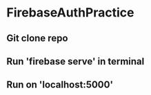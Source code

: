 # FirebaseAuthPractice

## Git clone repo
## Run 'firebase serve' in terminal
## Run on 'localhost:5000'